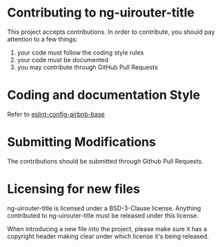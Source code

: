 # Contributing to ng-uirouter-title

This project accepts contributions. In order to contribute, you should
pay attention to a few things:

1. your code must follow the coding style rules
2. your code must be documented
3. you may contribute through GitHub Pull Requests

# Coding and documentation Style

Refer to [eslint-config-airbnb-base](https://github.com/airbnb/javascript/tree/master/packages/eslint-config-airbnb-base)

# Submitting Modifications

The contributions should be submitted through Github Pull Requests.

# Licensing for new files

ng-uirouter-title is licensed under a BSD-3-Clause license. Anything
contributed to ng-uirouter-title must be released under this license.

When introducing a new file into the project, please make sure it has a
copyright header making clear under which license it's being released.
